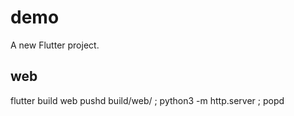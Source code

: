# demo

A new Flutter project.

## web
flutter build web
pushd build/web/ ; python3 -m http.server ; popd


